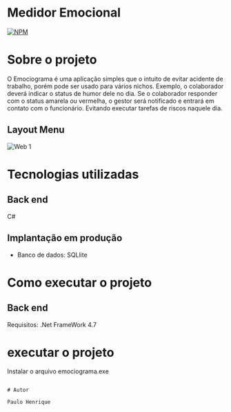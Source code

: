 # Medidor Emocional
[![NPM](https://img.shields.io/npm/l/react)](https://github.com/devsuperior/sds1-wmazoni/blob/master/LICENSE) 

# Sobre o projeto

O Emociograma é uma aplicação simples que o intuito de evitar acidente de trabalho, porém pode ser usado para vários nichos. Exemplo, o colaborador deverá indicar o status de humor dele no dia.
Se o colaborador responder com o status amarela ou vermelha, o gestor será notificado e entrará em contato com o funcionário. Evitando executar tarefas de riscos naquele dia.

## Layout Menu
![Web 1](https://github.com/paulomisael27/Emociograma/settings)

# Tecnologias utilizadas

## Back end
C#

## Implantação em produção
- Banco de dados: SQLlite

# Como executar o projeto

## Back end
Requisitos: .Net FrameWork 4.7


# executar o projeto
Instalar o arquivo emociograma.exe
```

# Autor

Paulo Henrique
